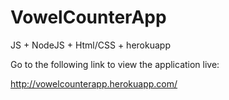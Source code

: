# VowelCounterApp
JS + NodeJS + Html/CSS + herokuapp

Go to the following link to view the application live:

http://vowelcounterapp.herokuapp.com/
